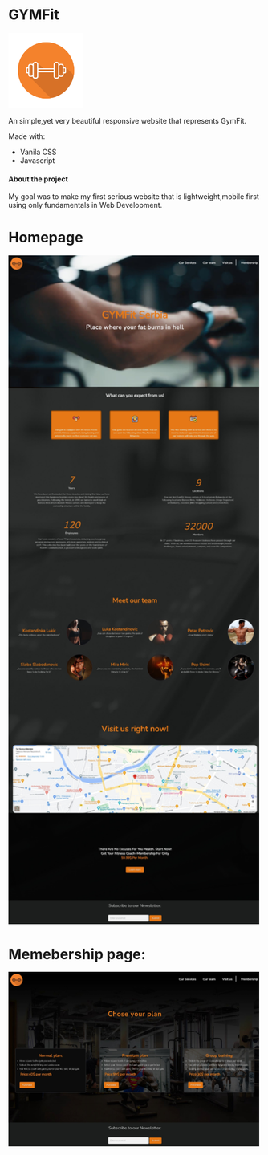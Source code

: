 # GYMFit
<img src="images/logo.png" style="width:150px; align-content:center;">
<p>An simple,yet very beautiful responsive website that represents GymFit.</p>
<p>Made with:</p>
<ul>
  <li>Vanila CSS</li>
  <li>Javascript</li>
</ul>
<h4>About the project</h4>
<p>My goal was to make my first serious website that is lightweight,mobile first using only fundamentals in Web Development.</p>
<a href="https://neckezz.github.io/GYMFit/" target="_blank"></a>
<h1>Homepage</h1>
<img src="images/home.jpeg" style="width:500px;">
<h1>Memebership page:</h1>
<img src="images/membership.jpeg" style="width:500px;">
